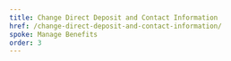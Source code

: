 ```yaml
---
title: Change Direct Deposit and Contact Information
href: /change-direct-deposit-and-contact-information/
spoke: Manage Benefits
order: 3
---
```

